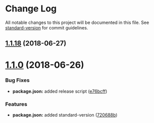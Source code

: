 # Change Log

All notable changes to this project will be documented in this file. See [standard-version](https://github.com/conventional-changelog/standard-version) for commit guidelines.

## [1.1.18](https://github.com/chase2981/angular-cli-lib/compare/v1.1.17...v1.1.18) (2018-06-27)



<a name="1.1.0"></a>
# [1.1.0](https://github.com/chase2981/angular-cli-lib/compare/v1.0.1...v1.1.0) (2018-06-26)


### Bug Fixes

* **package.json:** added release script ([e76bcff](https://github.com/chase2981/angular-cli-lib/commit/e76bcff))


### Features

* **package.json:** added standard-version ([720688b](https://github.com/chase2981/angular-cli-lib/commit/720688b))
